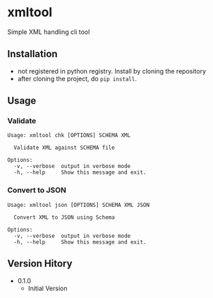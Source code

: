 xmltool
========================================================================

Simple XML handling cli tool

Installation
------------------------------------------------------------------------

* not registered in python registry.  Install by cloning the repository
* after cloning the project, do `pip install`.

Usage
------------------------------------------------------------------------

### Validate

~~~text
Usage: xmltool chk [OPTIONS] SCHEMA XML

  Validate XML against SCHEMA file

Options:
  -v, --verbose  output in verbose mode
  -h, --help     Show this message and exit.
~~~

### Convert to JSON

~~~text
Usage: xmltool json [OPTIONS] SCHEMA XML JSON

  Convert XML to JSON using Schema

Options:
  -v, --verbose  output in verbose mode
  -h, --help     Show this message and exit.
~~~

Version Hitory
------------------------------------------------------------------------

* 0.1.0
    * Initial Version
